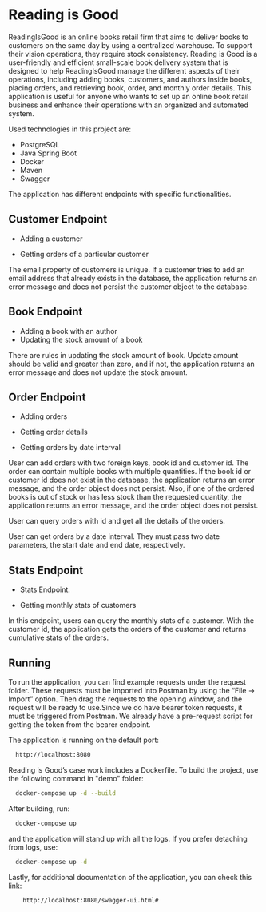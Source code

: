 

# Reading is Good

ReadingIsGood is an online books retail firm that aims to deliver books to customers on the same day by using a centralized warehouse. To support their vision operations, they require stock consistency. Reading is Good is a user-friendly and efficient small-scale book delivery system that is designed to help ReadingIsGood manage the different aspects of their operations, including adding books, customers, and authors inside books, placing orders, and retrieving book, order, and monthly order details. This application is useful for anyone who wants to set up an online book retail business and enhance their operations with an organized and automated system.

Used technologies in this project are:

- PostgreSQL
- Java Spring Boot
- Docker
- Maven
- Swagger


The application has different endpoints with specific functionalities.

## Customer Endpoint

- Adding a customer

- Getting orders of a particular customer

The email property of customers is unique. If a customer tries to add an email address that already exists in the database, the application returns an error message and does not persist the customer object to the database.
## Book Endpoint

- Adding a book with an author
- Updating the stock amount of a book

There are rules in updating the stock amount of book. Update amount should be valid and greater than zero, and if not, the application returns an error message and does not update the stock amount.
## Order Endpoint
- Adding orders

- Getting order details

- Getting orders by date interval

User can add orders with two foreign keys, book id and customer id. The order can contain multiple books with multiple quantities. If the book id or customer id does not exist in the database, the application returns an error message, and the order object does not persist. Also, if one of the ordered books is out of stock or has less stock than the requested quantity, the application returns an error message, and the order object does not persist.

User can query orders with id and get all the details of the orders.

User can get orders by a date interval. They must pass two date parameters, the start date and end date, respectively.
## Stats Endpoint
- Stats Endpoint:

- Getting monthly stats of customers

In this endpoint, users can query the monthly stats of a customer. With the customer id, the application gets the orders of the customer and returns cumulative stats of the orders.
## Running

To run the application, you can find example requests under the request folder. These requests must be imported into Postman by using the “File -> Import” option. Then drag the requests to the opening window, and the request will be ready to use.Since we do have bearer token requests, it must be triggered from Postman. We already have a pre-request script for getting the token from the bearer endpoint.

The application is running on the default port: 

```bash
  http://localhost:8080
```
Reading is Good’s case work includes a Dockerfile. To build the project, use the following command in "demo" folder:

```bash
  docker-compose up -d --build
```
After building, run:
```bash
  docker-compose up
```
and the application will stand up with all the logs. If you prefer detaching from logs, use:

```bash
  docker-compose up -d
```
Lastly, for additional documentation of the application, you can check this link:
```bash
    http://localhost:8080/swagger-ui.html#
```

